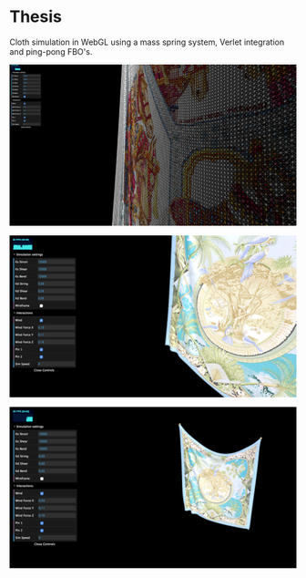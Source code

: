 # Thesis
Cloth simulation in WebGL using a mass spring system, Verlet integration and ping-pong FBO's.

![1.jpg](/screenshots/1.jpg?raw=true)

![2.jpg](/screenshots/2.jpg?raw=true)

![3.jpg](/screenshots/3.jpg?raw=true)
